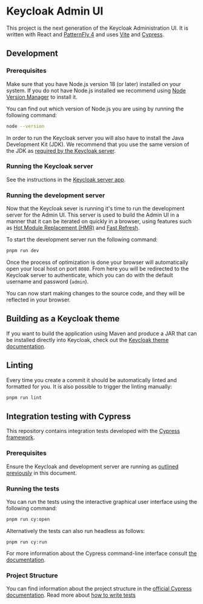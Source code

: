 # Keycloak Admin UI

This project is the next generation of the Keycloak Administration UI. It is written with React and [PatternFly 4](https://www.patternfly.org/v4/) and uses [Vite](https://vitejs.dev/guide/) and [Cypress](https://docs.cypress.io/guides/overview/why-cypress).

## Development

### Prerequisites

Make sure that you have Node.js version 18 (or later) installed on your system. If you do not have Node.js installed we recommend using [Node Version Manager](https://github.com/nvm-sh/nvm) to install it.

You can find out which version of Node.js you are using by running the following command:

```bash
node --version
```

In order to run the Keycloak server you will also have to install the Java Development Kit (JDK). We recommend that you use the same version of the JDK as [required by the Keycloak server](https://github.com/keycloak/keycloak/blob/main/docs/building.md#building-from-source).

### Running the Keycloak server

See the instructions in the [Keycloak server app](../keycloak-server/README.md).

### Running the development server

Now that the Keycloak sever is running it's time to run the development server for the Admin UI. This server is used to build the Admin UI in a manner that it can be iterated on quickly in a browser, using features such as [Hot Module Replacement (HMR)](https://vitejs.dev/guide/features.html#hot-module-replacement) and [Fast Refresh](https://www.npmjs.com/package/react-refresh).

To start the development server run the following command:

```bash
pnpm run dev
```

Once the process of optimization is done your browser will automatically open your local host on port `8080`. From here you will be redirected to the Keycloak server to authenticate, which you can do with the default username and password (`admin`).

You can now start making changes to the source code, and they will be reflected in your browser.

## Building as a Keycloak theme

If you want to build the application using Maven and produce a JAR that can be installed directly into Keycloak, check out the [Keycloak theme documentation](../../keycloak-theme/README.md).

## Linting

Every time you create a commit it should be automatically linted and formatted for you. It is also possible to trigger the linting manually:

```bash
pnpm run lint
```

## Integration testing with Cypress

This repository contains integration tests developed with the [Cypress framework](https://www.cypress.io/).

### Prerequisites

Ensure the Keycloak and development server are running as [outlined previously](#running-the-keycloak-server) in this document.

### Running the tests

You can run the tests using the interactive graphical user interface using the following command:

```bash
pnpm run cy:open
```

Alternatively the tests can also run headless as follows:

```
pnpm run cy:run
```

For more information about the Cypress command-line interface consult [the documentation](https://docs.cypress.io/guides/guides/command-line).

### Project Structure

You can find information about the project structure in the [official Cypress documentation](https://docs.cypress.io/guides/core-concepts/writing-and-organizing-tests#Folder-structure).
Read more about [how to write tests](./cypress/WRITING_TESTS.md)
